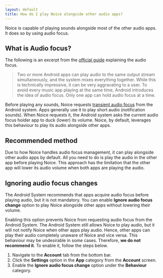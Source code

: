 ```yaml
---
layout: default
title: How do I play Noice alongside other audio apps?
---
```


Noice is capable of playing sounds alongside most of the other audio apps. It
does so by using audio focus.

## What is Audio focus?

The following is an excerpt from the [official
guide](https://developer.android.com/guide/topics/media-apps/audio-focus)
explaining the audio focus.

> Two or more Android apps can play audio to the same output stream
> simultaneously, and the system mixes everything together. While this is
> technically impressive, it can be very aggravating to a user. To avoid every
> music app playing at the same time, Android introduces the idea of audio
> focus. Only one app can hold audio focus at a time.

Before playing any sounds, Noice requests [transient audio
focus](https://developer.android.com/reference/android/media/AudioManager#AUDIOFOCUS_GAIN_TRANSIENT_MAY_DUCK)
from the Android system. Apps generally use it to play short audio (notification
sounds). When Noice requests it, the Android system asks the current audio focus
holder app to duck (lower) its volume. Noice, by default, leverages this
behaviour to play its audio alongside other apps.

## Recommended method

Due to how Noice handles audio focus management, it can play alongside other
audio apps by default. All you need to do is play the audio in the other app
before playing Noice. This approach has the limitation that the other app will
lower its audio volume when both apps are playing the audio.

## Ignoring audio focus changes

The Android System recommends that apps acquire audio focus before playing
audio, but it is not mandatory. You can enable **Ignore audio focus change**
option to play Noice alongside other apps without lowering their volume.

Enabling this option prevents Noice from requesting audio focus from the Android
System. The Android System still allows Noice to play audio, but it will not
notify Noice when other apps play audio. Hence, other apps can play their audio
completely unaware of Noice and vice versa. This behaviour may be undesirable in
some cases. Therefore, **we do not recommend it**. To enable it, follow the
steps below.

1. Navigate to the **Account** tab from the bottom bar.
2. Click the **Settings** option in the **App** category from the **Account**
   screen.
3. Enable the **Ignore audio focus change** option under the **Behaviour**
   category.
